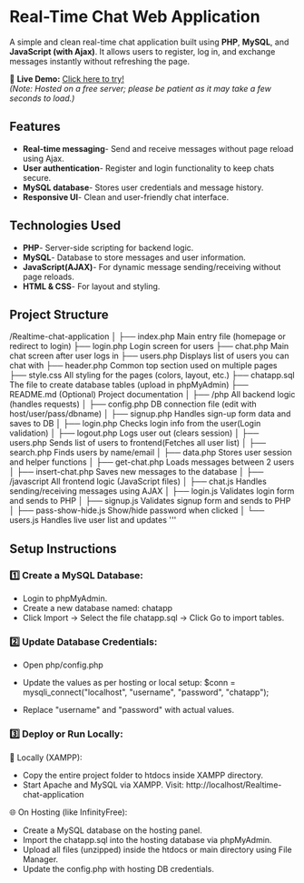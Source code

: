 # Real-Time Chat Web Application

A simple and clean real-time chat application built using **PHP**, **MySQL**, and **JavaScript (with Ajax)**. It allows users to register, log in, and exchange messages instantly without refreshing the page.


🔗 **Live Demo:** [Click here to try!](https://coolchatapp.infinityfreeapp.com/?i=1)  
_(Note: Hosted on a free server; please be patient as it may take a few seconds to load.)_


## Features

- **Real-time messaging**- Send and receive messages without page reload using Ajax.
- **User authentication**- Register and login functionality to keep chats secure.
- **MySQL database**- Stores user credentials and message history.
- **Responsive UI**- Clean and user-friendly chat interface.


## Technologies Used

- **PHP**- Server-side scripting for backend logic.
- **MySQL**- Database to store messages and user information.
- **JavaScript(AJAX)**- For dynamic message sending/receiving without page reloads.
- **HTML & CSS**- For layout and styling.

  
## Project Structure

/Realtime-chat-application
│
├── index.php             Main entry file (homepage or redirect to login)
├── login.php             Login screen for users
├── chat.php              Main chat screen after user logs in
├── users.php             Displays list of users you can chat with
├── header.php            Common top section used on multiple pages
├── style.css             All styling for the pages (colors, layout, etc.)
├── chatapp.sql           The file to create database tables (upload in phpMyAdmin)
├── README.md             (Optional) Project documentation
│
├── /php                  All backend logic (handles requests)
│   ├── config.php        DB connection file (edit with host/user/pass/dbname)
│   ├── signup.php        Handles sign-up form data and saves to DB
│   ├── login.php         Checks login info from the user(Login validation)
│   ├── logout.php        Logs user out (clears session)
│   ├── users.php         Sends list of users to frontend(Fetches all user list)
│   ├── search.php        Finds users by name/email
│   ├── data.php          Stores user session and helper functions
│   ├── get-chat.php      Loads messages between 2 users
│   ├── insert-chat.php   Saves new messages to the database
│
├── /javascript           All frontend logic (JavaScript files)
│   ├── chat.js           Handles sending/receiving messages using AJAX
│   ├── login.js          Validates login form and sends to PHP
│   ├── signup.js         Validates signup form and sends to PHP
│   ├── pass-show-hide.js Show/hide password when clicked
│   └── users.js          Handles live user list and updates
'''

## Setup Instructions

### 1️⃣ Create a MySQL Database:

- Login to phpMyAdmin.
- Create a new database named: chatapp
- Click Import → Select the file chatapp.sql → Click Go to import tables.

### 2️⃣ Update Database Credentials:

- Open php/config.php

- Update the values as per hosting or local setup:
         $conn = mysqli_connect("localhost", "username", "password", "chatapp");

- Replace "username" and "password" with actual values.  

### 3️⃣ Deploy or Run Locally:

📌 Locally (XAMPP):

- Copy the entire project folder to htdocs inside XAMPP directory.
- Start Apache and MySQL via XAMPP.
      Visit: http://localhost/Realtime-chat-application

🌐 On Hosting (like InfinityFree):

- Create a MySQL database on the hosting panel.
- Import the chatapp.sql into the hosting database via phpMyAdmin.
- Upload all files (unzipped) inside the htdocs or main directory using File Manager.
- Update the config.php with hosting DB credentials.

